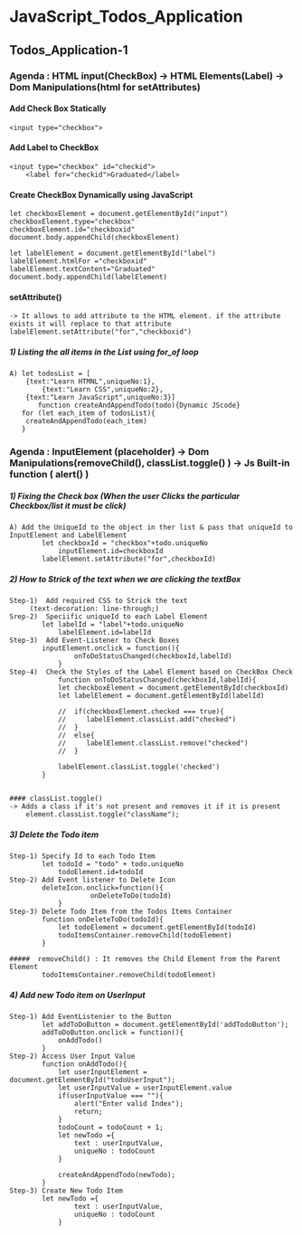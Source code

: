 # JavaScript_Todos_Application

## Todos_Application-1
### Agenda : HTML input(CheckBox) -> HTML Elements(Label) -> Dom Manipulations(html for setAttributes)

#### Add Check Box Statically

	<input type="checkbox">

#### Add Label to CheckBox
	<input type="checkbox" id="checkid"> 
    	<label for="checkid">Graduated</label>

#### Create CheckBox Dynamically using JavaScript
	let checkboxElement = document.getElementById("input")
	checkboxElement.type="checkbox"
	checkboxElement.id="checkboxid"
	document.body.appendChild(checkboxElement)

 	let labelElement = document.getElementById("label")
	labelElement.htmlFor ="checkboxid"
	labelElement.textContent="Graduated"
	document.body.appendChild(labelElement)

 #### setAttribute() 
 	-> It allows to add attribute to the HTML element. if the attribute exists it will replace to that attribute
  	labelElement.setAttribute("for","checkboxid")
   
#####   1) Listing the all items in the List using for_of loop
 	A) let todosList = [
	    {text:"Learn HTMNL",uniqueNo:1},
     	    {text:"Learn CSS",uniqueNo:2},
	    {text:"Learn JavaScript",uniqueNo:3}]
     	   function createAndAppendTodo(todo){Dynamic JScode}
	   for (let each_item of todosList){
		createAndAppendTodo(each_item)
	   }
 	
### Agenda : InputElement (placeholder) -> Dom Manipulations(removeChild(), classList.toggle() ) -> Js Built-in function ( alert() )

#####   1) Fixing the Check box (When the user Clicks the particular Checkbox/list it must be click)
 	A) Add the UniqueId to the object in ther list & pass that uniqueId to InputElement and LabelElement
  			let checkboxId = "checkbox"+todo.uniqueNo
     			inputElement.id=checkboxId
			labelElement.setAttribute("for",checkboxId)

#####   2) How to Strick of the text when we are clicking the textBox
	Step-1)  Add required CSS to Strick the text
 		 (text-decoration: line-through;)
 	Srep-2)  Speciific uniqueId to each Label Element
  			let labelId = "label"+todo.uniqueNo
     			labelElement.id=labelId
  	Step-3)  Add Event-Listener to Check Boxes
   			inputElement.onclick = function(){
        			onToDoStatusChanged(checkboxId,labelId)
    			}
   	Step-4)  Check the Styles of the Label Element based on CheckBox Check
    			function onToDoStatusChanged(checkboxId,labelId){
			    let checkboxElement = document.getElementById(checkboxId)
			    let labelElement = document.getElementById(labelId)
			
			    //  if(checkboxElement.checked === true){
			    //     labelElement.classList.add("checked")
			    //  }
			    //  else{
			    //     labelElement.classList.remove("checked")
			    //  }
			
			    labelElement.classList.toggle('checked')
			}
    	

 	#### classList.toggle() 
	-> Adds a class if it's not present and removes it if it is present
 		element.classList.toggle("className");

##### 3) Delete the Todo item
	Step-1) Specify Id to each Todo Item
 			let todoId = "todo" + todo.uniqueNo
    			todoElement.id=todoId
 	Step-2) Add Event listener to Delete Icon
  			deleteIcon.onclick=function(){
            			onDeleteToDo(todoId)
    			}
  	Step-3) Delete Todo Item from the Todos Items Container
			function onDeleteToDo(todoId){
			    let todoElement = document.getElementById(todoId)
			    todoItemsContainer.removeChild(todoElement)
			}

	#####  removeChild() : It removes the Child Element from the Parent Element
 			todoItemsContainer.removeChild(todoElement)   

##### 4) Add new Todo item on UserInput
	Step-1) Add EventListenier to the Button
 			let addToDoButton = document.getElementById('addTodoButton');
			addToDoButton.onclick = function(){
			    onAddTodo()
			}
 	Step-2) Access User Input Value
  			function onAddTodo(){
			    let userInputElement = document.getElementById("todoUserInput");
			    let userInputValue = userInputElement.value
			    if(userInputValue === ""){
			        alert("Enter valid Index");
			        return;
			    }
			    todoCount = todoCount + 1;
			    let newTodo ={
			        text : userInputValue,
			        uniqueNo : todoCount
			    }
			
			    createAndAppendTodo(newTodo);
			}
  	Step-3) Create New Todo Item
   			let newTodo ={
			        text : userInputValue,
			        uniqueNo : todoCount
			    }
			
